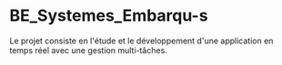 # BE_Systemes_Embarqu-s
Le projet consiste en l'étude et le développement d'une application en temps réel avec une gestion multi-tâches.
